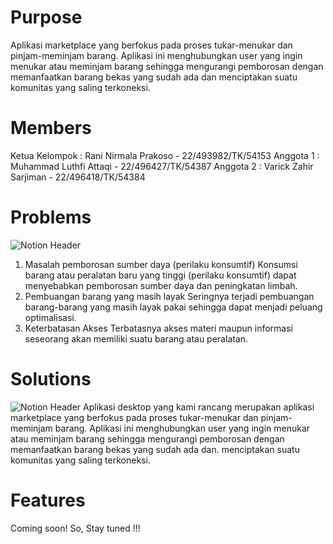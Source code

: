 # Purpose #
Aplikasi marketplace yang berfokus pada proses tukar-menukar dan pinjam-meminjam barang. Aplikasi ini menghubungkan user yang ingin menukar atau meminjam barang sehingga mengurangi pemborosan dengan memanfaatkan barang bekas yang sudah ada dan menciptakan suatu komunitas yang saling terkoneksi.

# Members #
Ketua Kelompok   : Rani Nirmala Prakoso    - 22/493982/TK/54153
Anggota 1        : Muhammad Luthfi Attaqi  - 22/496427/TK/54387
Anggota 2        : Varick Zahir Sarjiman   - 22/496418/TK/54384

# Problems #
![Notion Header]([https://github.com/ranisedangbekerja/Simulation-Stochastic-Data-Rani-Jes/assets/149246854/4bd92e49-4f54-4578-91f6-84687c693456](https://www.google.com/url?sa=i&url=https%3A%2F%2Fwww.pikiran-rakyat.com%2Fbandung-raya%2Fpr-015937567%2Fharga-rongsokan-elektronik-tak-lagi-menjanjikan-pengepul-di-bandung-mengeluh%3Fpage%3Dall&psig=AOvVaw2Sb8kmxaTK3bsozd0reLVE&ust=1724243899260000&source=images&cd=vfe&opi=89978449&ved=0CBQQjRxqFwoTCICel5zLg4gDFQAAAAAdAAAAABAg))
1. Masalah pemborosan sumber daya (perilaku konsumtif)
   Konsumsi barang atau peralatan baru yang tinggi (perilaku konsumtif) dapat menyebabkan pemborosan sumber daya dan peningkatan limbah.
2. Pembuangan barang yang masih layak
   Seringnya terjadi pembuangan barang-barang yang masih layak pakai sehingga dapat menjadi peluang optimalisasi.
3. Keterbatasan Akses
   Terbatasnya akses materi maupun informasi seseorang akan memiliki suatu barang atau peralatan.

# Solutions #
![Notion Header]([https://github.com/ranisedangbekerja/Simulation-Stochastic-Data-Rani-Jes/assets/149246854/4bd92e49-4f54-4578-91f6-84687c693456](https://www.google.com/url?sa=i&url=https%3A%2F%2Fwww.merdeka.com%2Fteknologi%2Ftahun-depan-seluruh-indonesia-ditargetkan-sudah-terkoneksi-4g.html&psig=AOvVaw3PgoB6x-k02C0W6-H8O59S&ust=1724244107052000&source=images&cd=vfe&opi=89978449&ved=0CBQQjRxqFwoTCKCVov7Lg4gDFQAAAAAdAAAAABAE))
Aplikasi desktop yang kami rancang merupakan aplikasi marketplace yang berfokus pada proses tukar-menukar dan pinjam-meminjam barang. Aplikasi ini menghubungkan user yang ingin menukar atau meminjam barang sehingga mengurangi pemborosan dengan memanfaatkan barang bekas yang sudah ada dan. menciptakan suatu komunitas yang saling terkoneksi.

# Features #
Coming soon! So, Stay tuned !!!
